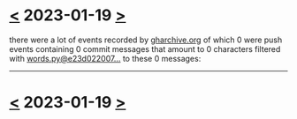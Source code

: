 # [<](2023-01-18.md) 2023-01-19 [>](2023-01-20.md)

there were a lot of events recorded by [gharchive.org](https://www.gharchive.org/) of which 0 were push events containing 0 commit messages that amount to 0 characters filtered with [words.py@e23d022007...](https://github.com/defgsus/good-github/blob/e23d022007992279f9bcb3a9fd40126629d787e2/src/words.py) to these 0 messages:



---

# [<](2023-01-18.md) 2023-01-19 [>](2023-01-20.md)


